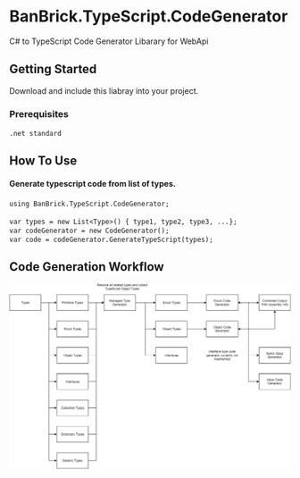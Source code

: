 # BanBrick.TypeScript.CodeGenerator
C# to TypeScript Code Generator Libarary for WebApi

## Getting Started

Download and include this liabray into your project.

### Prerequisites

```
.net standard
```


## How To Use

#### Generate typescript code from list of types.

```
using BanBrick.TypeScript.CodeGenerator;

var types = new List<Type>() { type1, type2, type3, ...};
var codeGenerator = new CodeGenerator();
var code = codeGenerator.GenerateTypeScript(types);
```


## Code Generation Workflow
![alt text](https://raw.githubusercontent.com/JiarongGu/BanBrick.TypeScript.CodeGenerator/master/Code%20Generation%20Work%20Flow.png)
